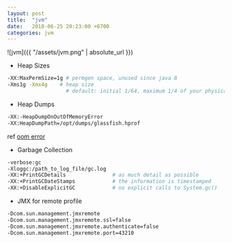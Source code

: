 ```yaml
---
layout: post
title:  "jvm"
date:   2018-06-25 20:23:00 +0700
categories: jvm
---
```


![jvm]({{ "/assets/jvm.png" | absolute_url }})

+ Heap Sizes
```bash
-XX:MaxPermSize=1g # permgen space, unused since java 8
-Xms1g -Xmx4g    # heap size
                   # default: initial 1/64, maximum 1/4 of your physical memory
```

+ Heap Dumps
```bash
-XX:-HeapDumpOnOutOfMemoryError
-XX:HeapDumpPath=/opt/dumps/glassfish.hprof
```
ref [oom error]( https://8thlight.com/blog/colin-jones/2017/03/17/everybody-ooms.html)

+ Garbage Collection
```bash
-verbose:gc
-Xloggc:/path_to_log_file/gc.log
-XX:+PrintGCDetails               # as much detail as possible
-XX:+PrintGCDateStamps            # the information is timestamped
-XX:+DisableExplicitGC            # no explicit calls to System.gc()
```

+ JMX
for remote profile
```bash
-Dcom.sun.management.jmxremote
-Dcom.sun.management.jmxremote.ssl=false
-Dcom.sun.management.jmxremote.authenticate=false
-Dcom.sun.management.jmxremote.port=43210
```
